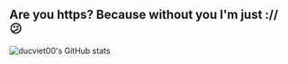 ## Are you https? Because without you I'm just :// 😕

![ducviet00's GitHub stats](https://github-readme-stats.vercel.app/api?username=ducviet00&show_icons=true&theme=gruvbox)

